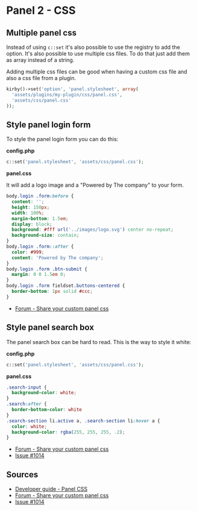 # Panel 2 - CSS

## Multiple panel css

Instead of using `c::set` it's also possible to use the registry to add the option. It's also possible to use multiple css files. To do that just add them as array instead of a string.

Adding multiple css files can be good when having a custom css file and also a css file from a plugin.

```php
kirby()->set('option', 'panel.stylesheet', array(
  'assets/plugins/my-plugin/css/panel.css',
  'assets/css/panel.css'
));
```

## Style panel login form

To style the panel login form you can do this:

**config.php**

```php
c::set('panel.stylesheet', 'assets/css/panel.css');
```

**panel.css**

It will add a logo image and a "Powered by The company" to your form.

```css
body.login .form:before {
  content: '';
  height: 150px;
  width: 100%;
  margin-bottom: 1.5em;
  display: block;
  background: #fff url('../images/logo.svg') center no-repeat;
  background-size: contain;
}
body.login .form::after {
  color: #999;
  content: 'Powered by The company';
}
body.login .form .btn-submit {
  margin: 0 0 1.5em 0;
}
body.login .form fieldset.buttons-centered {
  border-bottom: 1px solid #ccc;
}
```

- [Forum - Share your custom panel css](https://forum.getkirby.com/t/share-your-custom-panel-css/5298/8)

## Style panel search box

The panel search box can be hard to read. This is the way to style it white:

**config.php**

```php
c::set('panel.stylesheet', 'assets/css/panel.css');
```

**panel.css**

```css
.search-input {
  background-color: white;
}
.search:after {
  border-bottom-color: white
}
.search-section li.active a, .search-section li:hover a {
  color: white;
  background-color: rgba(255, 255, 255, .2);
}
```

- [Forum - Share your custom panel css](https://forum.getkirby.com/t/share-your-custom-panel-css/5298/5)
- [Issue #1014](https://github.com/getkirby/panel/issues/1014)

## Sources

- [Developer guide - Panel CSS](https://getkirby.com/docs/developer-guide/panel/css)
- [Forum - Share your custom panel css](https://forum.getkirby.com/t/share-your-custom-panel-css/5298/8)
- [Issue #1014](https://github.com/getkirby/panel/issues/1014)
